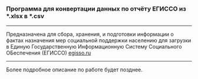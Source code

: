 ### Программа для конвертации данных по отчёту ЕГИССО из *.xlsx в *.csv
____
Предназначена для сбора, хранения, и подготовки информации о фактах назначения мер социальной поддержки населению для загрузки в Единую Государственную Информационную Систему Социального ОБеспечения (ЕГИССО)
[egisso.ru](http://www.egisso.ru/site/)
____
Более подробное описание по работе будет позднее.

